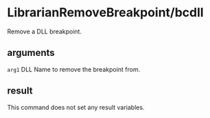 # LibrarianRemoveBreakpoint/bcdll

Remove a DLL breakpoint.

## arguments

`arg1` DLL Name to remove the breakpoint from.

## result

This command does not set any result variables.
